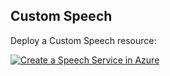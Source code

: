 ## Custom Speech


Deploy a Custom Speech resource:

[![Create a Speech Service in Azure](https://aka.ms/deploytoazurebutton)](https://portal.azure.com/#create/Microsoft.Template/uri/https%3A%2F%2Fraw.githubusercontent.com%2FRenSilvaAU%2Farmtemplates%2Fmaster%2FCustomSpeech%2Ftemplate.json)